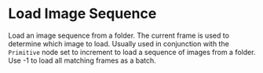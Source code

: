 # Load Image Sequence

Load an image sequence from a folder. The current frame is used to determine which image to load.
Usually used in conjunction with the `Primitive` node set to increment to load a sequence of images from a folder.
Use -1 to load all matching frames as a batch.
    
